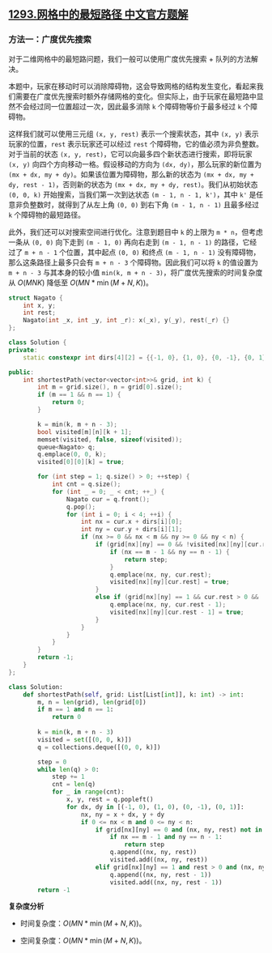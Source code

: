 ## [1293.网格中的最短路径 中文官方题解](https://leetcode.cn/problems/shortest-path-in-a-grid-with-obstacles-elimination/solutions/100000/wang-ge-zhong-de-zui-duan-lu-jing-by-leetcode-solu)

### 方法一：广度优先搜索

对于二维网格中的最短路问题，我们一般可以使用广度优先搜索 + 队列的方法解决。

本题中，玩家在移动时可以消除障碍物，这会导致网格的结构发生变化，看起来我们需要在广度优先搜索时额外存储网格的变化。但实际上，由于玩家在最短路中显然不会经过同一位置超过一次，因此最多消除 `k` 个障碍物等价于最多经过 `k` 个障碍物。

这样我们就可以使用三元组 `(x, y, rest)` 表示一个搜索状态，其中 `(x, y)` 表示玩家的位置，`rest` 表示玩家还可以经过 `rest` 个障碍物，它的值必须为非负整数。对于当前的状态 `(x, y, rest)`，它可以向最多四个新状态进行搜索，即将玩家 `(x, y)` 向四个方向移动一格。假设移动的方向为 `(dx, dy)`，那么玩家的新位置为 `(mx + dx, my + dy)`。如果该位置为障碍物，那么新的状态为 `(mx + dx, my + dy, rest - 1)`，否则新的状态为 `(mx + dx, my + dy, rest)`。我们从初始状态 `(0, 0, k)` 开始搜索，当我们第一次到达状态 `(m - 1, n - 1, k')`，其中 `k'` 是任意非负整数时，就得到了从左上角 `(0, 0)` 到右下角 `(m - 1, n - 1)` 且最多经过 `k` 个障碍物的最短路径。

此外，我们还可以对搜索空间进行优化。注意到题目中 `k` 的上限为 `m * n`，但考虑一条从 `(0, 0)` 向下走到 `(m - 1, 0)` 再向右走到 `(m - 1, n - 1)` 的路径，它经过了 `m + n - 1` 个位置，其中起点 `(0, 0)` 和终点 `(m - 1, n - 1)` 没有障碍物，那么这条路径上最多只会有 `m + n - 3` 个障碍物。因此我们可以将 `k` 的值设置为 `m + n - 3` 与其本身的较小值 `min(k, m + n - 3)`，将广度优先搜索的时间复杂度从 $O(MNK)$ 降低至 $O(MN * \min(M + N, K))$。

```C++ [sol1-C++]
struct Nagato {
    int x, y;
    int rest;
    Nagato(int _x, int _y, int _r): x(_x), y(_y), rest(_r) {}
};

class Solution {
private:
    static constexpr int dirs[4][2] = {{-1, 0}, {1, 0}, {0, -1}, {0, 1}};

public:
    int shortestPath(vector<vector<int>>& grid, int k) {
        int m = grid.size(), n = grid[0].size();
        if (m == 1 && n == 1) {
            return 0;
        }

        k = min(k, m + n - 3);
        bool visited[m][n][k + 1];
        memset(visited, false, sizeof(visited));
        queue<Nagato> q;
        q.emplace(0, 0, k);
        visited[0][0][k] = true;

        for (int step = 1; q.size() > 0; ++step) {
            int cnt = q.size();
            for (int _ = 0; _ < cnt; ++_) {
                Nagato cur = q.front();
                q.pop();
                for (int i = 0; i < 4; ++i) {
                    int nx = cur.x + dirs[i][0];
                    int ny = cur.y + dirs[i][1];
                    if (nx >= 0 && nx < m && ny >= 0 && ny < n) {
                        if (grid[nx][ny] == 0 && !visited[nx][ny][cur.rest]) {
                            if (nx == m - 1 && ny == n - 1) {
                                return step;
                            }
                            q.emplace(nx, ny, cur.rest);
                            visited[nx][ny][cur.rest] = true;
                        }
                        else if (grid[nx][ny] == 1 && cur.rest > 0 && !visited[nx][ny][cur.rest - 1]) {
                            q.emplace(nx, ny, cur.rest - 1);
                            visited[nx][ny][cur.rest - 1] = true;
                        }
                    }
                }
            }
        }
        return -1;
    }
};
```

```Python [sol1-Python3]
class Solution:
    def shortestPath(self, grid: List[List[int]], k: int) -> int:
        m, n = len(grid), len(grid[0])
        if m == 1 and n == 1:
            return 0
        
        k = min(k, m + n - 3)
        visited = set([(0, 0, k)])
        q = collections.deque([(0, 0, k)])

        step = 0
        while len(q) > 0:
            step += 1
            cnt = len(q)
            for _ in range(cnt):
                x, y, rest = q.popleft()
                for dx, dy in [(-1, 0), (1, 0), (0, -1), (0, 1)]:
                    nx, ny = x + dx, y + dy
                    if 0 <= nx < m and 0 <= ny < n:
                        if grid[nx][ny] == 0 and (nx, ny, rest) not in visited:
                            if nx == m - 1 and ny == n - 1:
                                return step
                            q.append((nx, ny, rest))
                            visited.add((nx, ny, rest))
                        elif grid[nx][ny] == 1 and rest > 0 and (nx, ny, rest - 1) not in visited:
                            q.append((nx, ny, rest - 1))
                            visited.add((nx, ny, rest - 1))
        return -1
```

**复杂度分析**

- 时间复杂度：$O(MN * \min(M + N, K))$。

- 空间复杂度：$O(MN * \min(M + N, K))$。